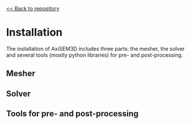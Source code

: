 [<< Back to repository](https://github.com/kuangdai/AxiSEM-3D)


# Installation
The installation of AxiSEM3D includes three parts: the mesher, the solver and several tools (mostly python libraries) for pre- and post-processing. 

## Mesher



## Solver

## Tools for pre- and post-processing
<!--stackedit_data:
eyJoaXN0b3J5IjpbLTE4MzIwMTg1NzIsLTIxNjMyMTIzOCwyMj
MwMDI3ODVdfQ==
-->